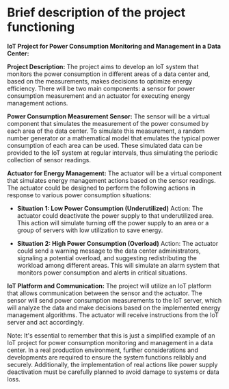 # Brief description of the project functioning

**IoT Project for Power Consumption Monitoring and Management in a Data Center:**

**Project Description:**
The project aims to develop an IoT system that monitors the power consumption in different areas of a data center and, based on the measurements, makes decisions to optimize energy efficiency. There will be two main components: a sensor for power consumption measurement and an actuator for executing energy management actions.

**Power Consumption Measurement Sensor:**
The sensor will be a virtual component that simulates the measurement of the power consumed by each area of the data center. To simulate this measurement, a random number generator or a mathematical model that emulates the typical power consumption of each area can be used. These simulated data can be provided to the IoT system at regular intervals, thus simulating the periodic collection of sensor readings.

**Actuator for Energy Management:**
The actuator will be a virtual component that simulates energy management actions based on the sensor readings. The actuator could be designed to perform the following actions in response to various power consumption situations:

- **Situation 1: Low Power Consumption (Underutilized)**
  Action: The actuator could deactivate the power supply to that underutilized area. This action will simulate turning off the power supply to an area or a group of servers with low utilization to save energy.

- **Situation 2: High Power Consumption (Overload)**
  Action: The actuator could send a warning message to the data center administrators, signaling a potential overload, and suggesting redistributing the workload among different areas. This will simulate an alarm system that monitors power consumption and alerts in critical situations.

**IoT Platform and Communication:**
The project will utilize an IoT platform that allows communication between the sensor and the actuator. The sensor will send power consumption measurements to the IoT server, which will analyze the data and make decisions based on the implemented energy management algorithms. The actuator will receive instructions from the IoT server and act accordingly.

Note: It's essential to remember that this is just a simplified example of an IoT project for power consumption monitoring and management in a data center. In a real production environment, further considerations and developments are required to ensure the system functions reliably and securely. Additionally, the implementation of real actions like power supply deactivation must be carefully planned to avoid damage to systems or data loss.
